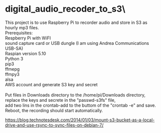 
# digital_audio_recoder_to_s3\
This project is to use Raspberry Pi to recorder audio and store in S3 as hourly mp3 files. \
Prerequisites:\
  Respberry Pi with WiFI\
  sound capture card or USB dungle (I am using Andrea Communications USB-SA)\
  Raspian version 5.10\
  Python 3\
  pip3\
  ffmepg\
  ffmpy3\
  alsa\
  AWS account and generate S3 key and secret\
\
Put files in Downloads directory to the /home/pi/Downloads directory,\
replace the keys and secrete in the "passwd-s3fs" file,\
add two lins in the crontab-add to the buttom of the "crontab -e" and save.\
Reboot, the recording should start automatically.

https://blog.technotesdesk.com/2014/01/03/mount-s3-bucket-as-a-local-drive-and-use-rsync-to-sync-files-on-debian-7/
